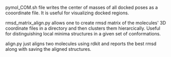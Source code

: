 pymol_COM.sh file writes the center of masses of all docked poses as a cooordinate file. It is useful for visualizing docked regions.

rmsd_matrix_align.py allows one to create rmsd matrix of the molecules' 3D coordinate files in a directory and then clusters them hierarcically. Useful for distinguishing local minima structures in a given set of conformations. 

align.py just aligns two molecules using rdkit and reports the best rmsd along with saving the aligned structures.
